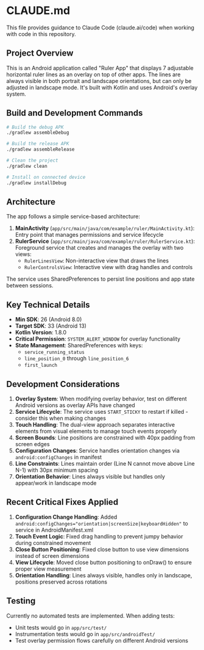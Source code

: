 # CLAUDE.md

This file provides guidance to Claude Code (claude.ai/code) when working with code in this repository.

## Project Overview

This is an Android application called "Ruler App" that displays 7 adjustable horizontal ruler lines as an overlay on top of other apps. The lines are always visible in both portrait and landscape orientations, but can only be adjusted in landscape mode. It's built with Kotlin and uses Android's overlay system.

## Build and Development Commands

```bash
# Build the debug APK
./gradlew assembleDebug

# Build the release APK
./gradlew assembleRelease

# Clean the project
./gradlew clean

# Install on connected device
./gradlew installDebug
```

## Architecture

The app follows a simple service-based architecture:

1. **MainActivity** (`app/src/main/java/com/example/ruler/MainActivity.kt`): Entry point that manages permissions and service lifecycle
2. **RulerService** (`app/src/main/java/com/example/ruler/RulerService.kt`): Foreground service that creates and manages the overlay with two views:
   - `RulerLinesView`: Non-interactive view that draws the lines
   - `RulerControlsView`: Interactive view with drag handles and controls

The service uses SharedPreferences to persist line positions and app state between sessions.

## Key Technical Details

- **Min SDK**: 26 (Android 8.0)
- **Target SDK**: 33 (Android 13)
- **Kotlin Version**: 1.8.0
- **Critical Permission**: `SYSTEM_ALERT_WINDOW` for overlay functionality
- **State Management**: SharedPreferences with keys:
  - `service_running_status`
  - `line_position_0` through `line_position_6`
  - `first_launch`

## Development Considerations

1. **Overlay System**: When modifying overlay behavior, test on different Android versions as overlay APIs have changed
2. **Service Lifecycle**: The service uses `START_STICKY` to restart if killed - consider this when making changes
3. **Touch Handling**: The dual-view approach separates interactive elements from visual elements to manage touch events properly
4. **Screen Bounds**: Line positions are constrained with 40px padding from screen edges  
5. **Configuration Changes**: Service handles orientation changes via `android:configChanges` in manifest
6. **Line Constraints**: Lines maintain order (Line N cannot move above Line N-1) with 30px minimum spacing
7. **Orientation Behavior**: Lines always visible but handles only appear/work in landscape mode

## Recent Critical Fixes Applied

1. **Configuration Change Handling**: Added `android:configChanges="orientation|screenSize|keyboardHidden"` to service in AndroidManifest.xml
2. **Touch Event Logic**: Fixed drag handling to prevent jumpy behavior during constrained movement
3. **Close Button Positioning**: Fixed close button to use view dimensions instead of screen dimensions
4. **View Lifecycle**: Moved close button positioning to onDraw() to ensure proper view measurement
5. **Orientation Handling**: Lines always visible, handles only in landscape, positions preserved across rotations

## Testing

Currently no automated tests are implemented. When adding tests:
- Unit tests would go in `app/src/test/`
- Instrumentation tests would go in `app/src/androidTest/`
- Test overlay permission flows carefully on different Android versions